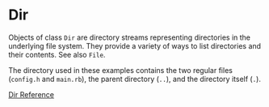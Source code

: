 # Dir

Objects of class `Dir` are directory streams representing directories in the
underlying file system. They provide a variety of ways to list directories and
their contents. See also `File`.

The directory used in these examples contains the two regular files
(`config.h` and `main.rb`), the parent directory (`..`), and the directory
itself (`.`).

[Dir Reference](https://ruby-doc.org/core-2.5.0/Dir.html)